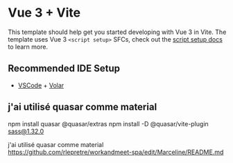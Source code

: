 # Vue 3 + Vite

This template should help get you started developing with Vue 3 in Vite. The template uses Vue 3 `<script setup>` SFCs, check out the [script setup docs](https://v3.vuejs.org/api/sfc-script-setup.html#sfc-script-setup) to learn more.

## Recommended IDE Setup

- [VSCode](https://code.visualstudio.com/) + [Volar](https://marketplace.visualstudio.com/items?itemName=johnsoncodehk.volar)


## j'ai utilisé quasar comme material 

npm install quasar @quasar/extras
npm install -D @quasar/vite-plugin sass@1.32.0

j'ai utilisé quasar comme material
https://github.com/rlepretre/workandmeet-spa/edit/Marceline/README.md

